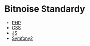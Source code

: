 Bitnoise Standardy
==================

- [PHP][bitnoise-php-cs]
- [CSS][bitnoise-css-cs]
- [JS][bitnoise-js-cs]
- [Symfony2][bitnoise-sf2-cs]

[bitnoise-php-cs]: https://github.com/lroth/bitnoise-cs/blob/master/bitnoise-php-cs.md
[bitnoise-css-cs]: https://github.com/lroth/bitnoise-cs/blob/master/bitnoise-css-cs.md
[bitnoise-js-cs]: https://github.com/lroth/bitnoise-cs/blob/master/bitnoise-js-cs.md
[bitnoise-sf2-cs]: https://github.com/lroth/bitnoise-cs/blob/master/bitnoise-sf2-cs.md